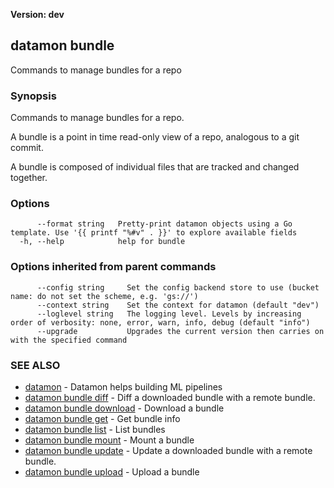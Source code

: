 **Version: dev**

## datamon bundle

Commands to manage bundles for a repo

### Synopsis

Commands to manage bundles for a repo.

A bundle is a point in time read-only view of a repo,
analogous to a git commit.

A bundle is composed of individual files that are tracked and changed
together.

### Options

```
      --format string   Pretty-print datamon objects using a Go template. Use '{{ printf "%#v" . }}' to explore available fields
  -h, --help            help for bundle
```

### Options inherited from parent commands

```
      --config string     Set the config backend store to use (bucket name: do not set the scheme, e.g. 'gs://')
      --context string    Set the context for datamon (default "dev")
      --loglevel string   The logging level. Levels by increasing order of verbosity: none, error, warn, info, debug (default "info")
      --upgrade           Upgrades the current version then carries on with the specified command
```

### SEE ALSO

* [datamon](datamon.md)	 - Datamon helps building ML pipelines
* [datamon bundle diff](datamon_bundle_diff.md)	 - Diff a downloaded bundle with a remote bundle.
* [datamon bundle download](datamon_bundle_download.md)	 - Download a bundle
* [datamon bundle get](datamon_bundle_get.md)	 - Get bundle info
* [datamon bundle list](datamon_bundle_list.md)	 - List bundles
* [datamon bundle mount](datamon_bundle_mount.md)	 - Mount a bundle
* [datamon bundle update](datamon_bundle_update.md)	 - Update a downloaded bundle with a remote bundle.
* [datamon bundle upload](datamon_bundle_upload.md)	 - Upload a bundle

